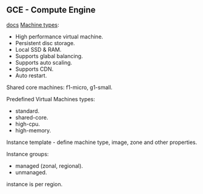 GCE - Compute Engine
-

[docs](https://cloud.google.com/compute/docs/)
[Machine types](https://cloud.google.com/compute/docs/machine-types):

* High performance virtual machine.
* Persistent disc storage.
* Local SSD & RAM.
* Supports glabal balancing.
* Supports auto scaling.
* Supports CDN.
* Auto restart.

Shared core machines: f1-micro, g1-small.

Predefined Virtual Machines types:
* standard.
* shared-core.
* high-cpu.
* high-memory.

Instance template - define machine type, image, zone and other properties.

Instance groups:
* managed (zonal, regional).
* unmanaged.

instance is per region.
